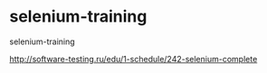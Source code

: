 # selenium-training
selenium-training


http://software-testing.ru/edu/1-schedule/242-selenium-complete
